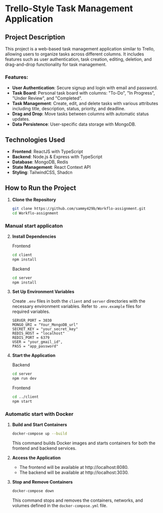 # Trello-Style Task Management Application

## Project Description

This project is a web-based task management application similar to Trello, allowing users to organize tasks across different columns. It includes features such as user authentication, task creation, editing, deletion, and drag-and-drop functionality for task management.

### Features:

- **User Authentication**: Secure signup and login with email and password.
- **Task Board**: Personal task board with columns: "To-Do", "In Progress", "Under Review", and "Completed".
- **Task Management**: Create, edit, and delete tasks with various attributes including title, description, status, priority, and deadline.
- **Drag and Drop**: Move tasks between columns with automatic status updates.
- **Data Persistence**: User-specific data storage with MongoDB.

## Technologies Used

- **Frontend**: ReactJS with TypeScript
- **Backend**: Node.js & Express with TypeScript
- **Database**: MongoDB, Redis
- **State Management**: React Context API
- **Styling**: TailwindCSS, Shadcn

## How to Run the Project


1.  **Clone the Repository**

    ```bash
    git clone https://github.com/sammy429b/Workflo-assignment.git
    cd Workflo-assignment
    ```

### Manual start applicaton

2.  **Install Dependencies**

    Frontend

    ```bash
    cd client
    npm install
    ```

    Backend

    ```bash
    cd server
    npm install
    ```

3.  **Set Up Environment Variables**

    Create `.env` files in both the `client` and `server` directories with the necessary environment variables. Refer to `.env.example` files for required variables.

        
        SERVER_PORT = 3030
        MONGO_URI = "Your_MongoDB_url"
        SECRET_KEY = "your_secret_key"
        REDIS_HOST = "localhost"
        REDIS_PORT = 6379
        USER = "your_gmail_id",
        PASS = "app_password"
        

4. **Start the Application**

   Backend

   ```bash
   cd server
   npm run dev
   ```

   Frontend

   ```bash
   cd ../client
   npm start
   ```

### Automatic start with Docker

1. **Build and Start Containers**

   ```bash
   docker-compose up --build
   ```

   This command builds Docker images and starts containers for both the frontend and backend services.

2. **Access the Application**

   - The frontend will be available at http://localhost:8080.
   - The backend will be available at http://localhost:3030.

3. **Stop and Remove Containers**

   ```bash
   docker-compose down
   ```

   This command stops and removes the containers, networks, and volumes defined in the `docker-compose.yml` file.
